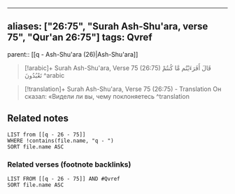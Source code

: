 
---
aliases: ["26:75", "Surah Ash-Shu'ara, verse 75", "Qur'an 26:75"]
tags: Qvref
---

parent:: [[q - Ash-Shu'ara (26)|Ash-Shu'ara]]

> [!arabic]+ Surah Ash-Shu'ara, Verse 75 (26:75)
> <span class="quran-arabic">قَالَ أَفَرَءَيْتُم مَّا كُنتُمْ تَعْبُدُونَ</span>
^arabic

> [!translation]+ Surah Ash-Shu'ara, Verse 75 (26:75) - Translation
> Он сказал: «Видели ли вы, чему поклоняетесь
^translation



## Related notes
```dataview
LIST from [[q - 26 - 75]]
WHERE !contains(file.name, "q - ")
SORT file.name ASC
```

### Related verses (footnote backlinks)
```dataview
LIST FROM [[q - 26 - 75]] AND #Qvref
SORT file.name ASC
```

